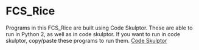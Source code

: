 # FCS_Rice

Programs in this FCS_Rice are built using Code Skulptor.  These are able to run in Python 2, as well as in code skulptor. If you want to run in code skulptor, copy/paste these programs to run them.  [Code Skulptor](http://www.codeskulptor.org/)
